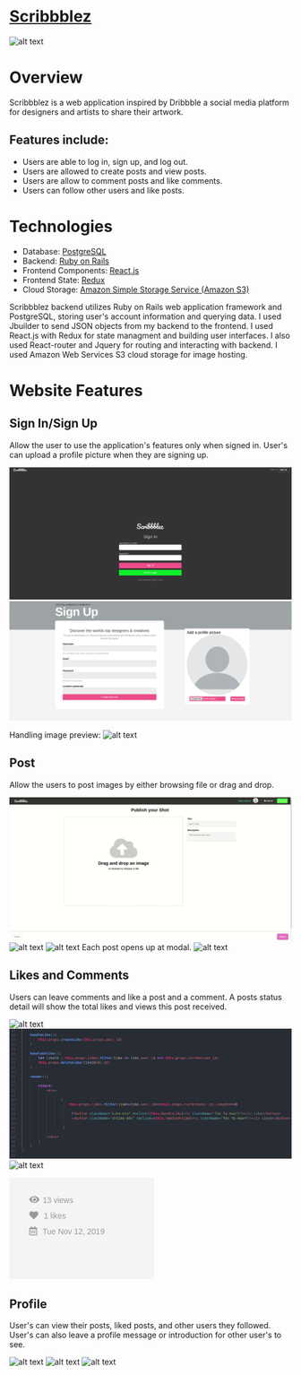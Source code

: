 # [Scribbblez](https://scribbblez.herokuapp.com/#/)
![alt text](https://app-ecommerce-seeds.s3-us-west-1.amazonaws.com/Peek+2020-03-26+21-28.gif)
# Overview
Scribbblez is a web application inspired by Dribbble a social media platform for designers and artists to share their artwork.

## Features include:
- Users are able to log in, sign up, and log out.
- Users are allowed to create posts and view posts.
- Users are allow to comment posts and like comments.
- Users can follow other users and like posts.

# Technologies
- Database: [PostgreSQL](https://www.postgresql.org/)
- Backend: [Ruby on Rails](https://rubyonrails.org/)
- Frontend Components: [React.js](https://reactjs.org/)
- Frontend State: [Redux](https://redux.js.org/)
- Cloud Storage: [Amazon Simple Storage Service (Amazon S3)](https://aws.amazon.com/s3/)

Scribbblez backend utilizes Ruby on Rails web application framework and PostgreSQL, storing user's account information and querying data. I used Jbuilder to send JSON objects from my backend to the frontend. I used React.js with Redux for state managment and building user interfaces. I also used React-router and Jquery for routing and interacting with backend. I used Amazon Web Services S3 cloud storage for image hosting.

# Website Features
## Sign In/Sign Up
Allow the user to use the application's features only when signed in. User's can upload a profile picture when they are signing up.

![alt text](https://github.com/LamVu1/Sribbble-Clone-App/blob/master/app/assets/images/Signin.png)
![alt text](https://github.com/LamVu1/Sribbble-Clone-App/blob/master/app/assets/images/Signup.png)

Handling image preview:
![alt text](https://app-ecommerce-seeds.s3-us-west-1.amazonaws.com/imagepreview.png)


## Post
Allow the users to post images by either browsing file or drag and drop.

![alt text](https://github.com/LamVu1/Sribbble-Clone-App/blob/master/app/assets/images/Posting.gif)
![alt text](https://app-ecommerce-seeds.s3-us-west-1.amazonaws.com/handleDrop.png)
![alt text](https://app-ecommerce-seeds.s3-us-west-1.amazonaws.com/postexample.png)
Each post opens up at modal.
![alt text](https://app-ecommerce-seeds.s3-us-west-1.amazonaws.com/modal.png)

## Likes and Comments
Users can leave comments and like a post and a comment.
A posts status detail will show the total likes and views this post received.

![alt text](https://app-ecommerce-seeds.s3-us-west-1.amazonaws.com/liked.png)
![alt text](https://github.com/LamVu1/Sribbble-Clone-App/blob/master/app/assets/images/likesnippet.png)
![alt text](https://app-ecommerce-seeds.s3-us-west-1.amazonaws.com/comments.png)

![alt text](https://github.com/LamVu1/Sribbble-Clone-App/blob/master/app/assets/images/status.png)

## Profile
User's can view their posts, liked posts, and other users they followed. User's can also leave a profile message or introduction for other user's to see.

![alt text](https://app-ecommerce-seeds.s3-us-west-1.amazonaws.com/profile.png)
![alt text](https://app-ecommerce-seeds.s3-us-west-1.amazonaws.com/likedposts.png)
![alt text](https://app-ecommerce-seeds.s3-us-west-1.amazonaws.com/followers.png)
